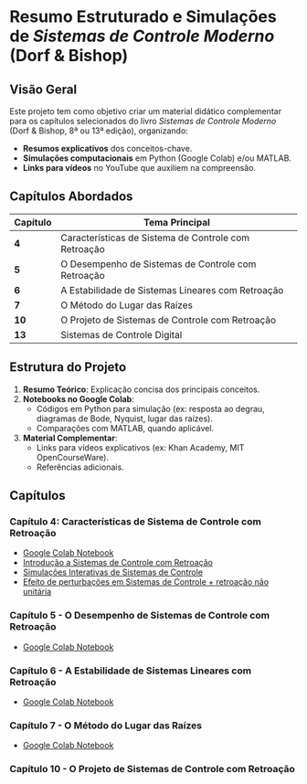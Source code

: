 # **Resumo Estruturado e Simulações de *Sistemas de Controle Moderno* (Dorf & Bishop)**  

## **Visão Geral**  
Este projeto tem como objetivo criar um material didático complementar para os capítulos selecionados do livro *Sistemas de Controle Moderno* (Dorf & Bishop, 8ª ou 13ª edição), organizando:  
- **Resumos explicativos** dos conceitos-chave.  
- **Simulações computacionais** em Python (Google Colab) e/ou MATLAB.  
- **Links para vídeos** no YouTube que auxiliem na compreensão.  

## **Capítulos Abordados**  
| Capítulo | Tema Principal |  
|----------|----------------|  
| **4** | Características de Sistema de Controle com Retroação |  
| **5** | O Desempenho de Sistemas de Controle com Retroação |  
| **6** | A Estabilidade de Sistemas Lineares com Retroação |  
| **7** | O Método do Lugar das Raízes |  
| **10** | O Projeto de Sistemas de Controle com Retroação |  
| **13** | Sistemas de Controle Digital |  

## **Estrutura do Projeto**  
1. **Resumo Teórico**: Explicação concisa dos principais conceitos.  
2. **Notebooks no Google Colab**:  
   - Códigos em Python para simulação (ex: resposta ao degrau, diagramas de Bode, Nyquist, lugar das raízes).  
   - Comparações com MATLAB, quando aplicável.  
3. **Material Complementar**:  
   - Links para vídeos explicativos (ex: Khan Academy, MIT OpenCourseWare).  
   - Referências adicionais.

## Capítulos

### Capítulo 4: Características de Sistema de Controle com Retroação
  - [Google Colab Notebook](https://colab.research.google.com/drive/1ywmXNwkXz1KC0z3Z4Dn6UMlmheqzfLsm?usp=sharing)
  - [Introdução a Sistemas de Controle com Retroação](https://www.youtube.com/watch?v=O-OqgFE9SD4)
  - [Simulações Interativas de Sistemas de Controle](https://ctms.engin.umich.edu/CTMS/index.php?example=Introduction&section=ControlPID)
  - [Efeito de perturbações em Sistemas de Controle + retroação não unitária](https://www.youtube.com/watch?v=Z4lx_Nxww6M)

### Capítulo 5 - O Desempenho de Sistemas de Controle com Retroação
   - [Google Colab Notebook](https://colab.research.google.com/drive/1dQdpd5cezFl2kFPN9ofuYRKLrL1QleZ8?usp=sharing)

### Capítulo 6 - A Estabilidade de Sistemas Lineares com Retroação
   - [Google Colab Notebook](https://colab.research.google.com/drive/1CM0a3oBupWy99D_fCTtk9sKRKv8YPmAL?usp=sharing)

### Capítulo 7 - O Método do Lugar das Raízes
   - [Google Colab Notebook](https://colab.research.google.com/drive/1bMh7g8qZAMPhKFZ99xauGMDlw2BeovrS?usp=sharing)

### Capítulo 10 - O Projeto de Sistemas de Controle com Retroação